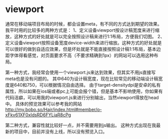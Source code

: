 # viewport
通常在移动端项目布局的时候，都会设置meta，有不同的方式达到期望的效果。
我平时用的比较多的两种方式是：
1、定义设备viewport按设计稿宽度来进行缩放，这种方式的好处就是可以完全按照设计稿来进行1:1布局，方便我们切图。
2、定义设备viewport按照设备宽度device-width来进行缩放。这种方式的好处就是可以很好的做到自适应效果，但是坏处就是不能直接按照设计稿1:1布局，基本边距字体得看感觉，对页面要求不高（不要求精确到1px）的网站可以选用这种布局。

第一种方式，我经常会使用一个viewport.js来达到效果，但其实不用js直接写meta也是没有问题的。
<meta name="viewport" content="width=640, target-densitydpi=device-dpi, user-scalable=no">
其中640为设计稿宽度，现在比较常见的移动端设计稿宽度是640和750，可以根据情况自由选择。
由于target-densitydpi是安卓的私有属性，所以如果在ios端或者pc上可能会报个错，但是基本不影响使用，你如果有代码洁癖，可以用我的viewport.js来进行分别输出，当然viewport得放在head中。
具体的预览效果可以参考我的网站 http://my.bobo.so/Hair/index.html#member/o-xFkv61XF0xIdsRD6FYLjaR8cPg

第二种方式，兼容性就比较好一点，并不需要用到js输出。
<meta name="viewport" content="width=device-width, initial-scale=1, maximum-scale=1, user-scalable=no">
这种方式出现在我最新的项目中，目前并没有上线，所以没有预览入口。


